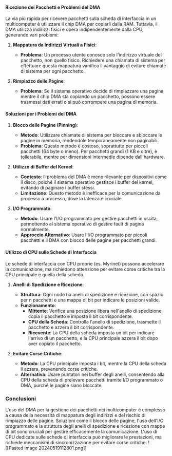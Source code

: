 #### Ricezione dei Pacchetti e Problemi del DMA

La via più rapida per ricevere pacchetti sulla scheda di interfaccia in un multicomputer è utilizzare il chip DMA per copiarli dalla RAM. Tuttavia, il DMA utilizza indirizzi fisici e opera indipendentemente dalla CPU, generando vari problemi:

1. **Mappatura da Indirizzi Virtuali a Fisici**:
   - **Problema**: Un processo utente conosce solo l'indirizzo virtuale del pacchetto, non quello fisico. Richiedere una chiamata di sistema per effettuare questa mappatura vanifica il vantaggio di evitare chiamate di sistema per ogni pacchetto.

2. **Rimpiazzo delle Pagine**:
   - **Problema**: Se il sistema operativo decide di rimpiazzare una pagina mentre il chip DMA sta copiando un pacchetto, possono essere trasmessi dati errati o si può corrompere una pagina di memoria.

#### Soluzioni per i Problemi del DMA

1. **Blocco delle Pagine (Pinning)**:
   - **Metodo**: Utilizzare chiamate di sistema per bloccare e sbloccare le pagine in memoria, rendendole temporaneamente non paginabili.
   - **Problema**: Questo metodo è costoso, soprattutto per piccoli pacchetti (64 byte o meno). Per pacchetti grandi (1 KB e oltre), è tollerabile, mentre per dimensioni intermedie dipende dall'hardware.

2. **Utilizzo di Buffer del Kernel**:
   - **Contesto**: Il problema del DMA è meno rilevante per dispositivi come il disco, poiché il sistema operativo gestisce i buffer del kernel, evitando di paginare i buffer stessi.
   - **Limitazione**: Questo metodo è inefficace per la comunicazione da processo a processo, dove la latenza è cruciale.

3. **I/O Programmato**:
   - **Metodo**: Usare l'I/O programmato per gestire pacchetti in uscita, permettendo al sistema operativo di gestire fault di pagina normalmente. 
   - **Approccio Alternativo**: Usare l'I/O programmato per piccoli pacchetti e il DMA con blocco delle pagine per pacchetti grandi.

#### Utilizzo di CPU sulle Schede di Interfaccia

Le schede di interfaccia con CPU proprie (es. Myrinet) possono accelerare la comunicazione, ma richiedono attenzione per evitare corse critiche tra la CPU principale e quella della scheda.

1. **Anelli di Spedizione e Ricezione**:
   - **Struttura**: Ogni nodo ha anelli di spedizione e ricezione, con spazio per n pacchetti e una mappa di bit per indicare le posizioni valide.
   - **Funzionamento**:
     - **Mittente**: Verifica una posizione libera nell'anello di spedizione, copia il pacchetto e imposta il bit corrispondente.
     - **CPU della Scheda**: Controlla l'anello di spedizione, trasmette il pacchetto e azzera il bit corrispondente.
     - **Ricevente**: La CPU della scheda imposta un bit per indicare l'arrivo di un pacchetto, e la CPU principale azzera il bit dopo aver copiato il pacchetto.

2. **Evitare Corse Critiche**:
   - **Metodo**: La CPU principale imposta i bit, mentre la CPU della scheda li azzera, prevenendo corse critiche.
   - **Alternativa**: Usare puntatori nei buffer degli anelli, consentendo alla CPU della scheda di prelevare pacchetti tramite I/O programmato o DMA, purché le pagine siano bloccate.

### Conclusioni

L'uso del DMA per la gestione dei pacchetti nei multicomputer è complesso a causa della necessità di mappatura degli indirizzi e del rischio di rimpiazzo delle pagine. Soluzioni come il blocco delle pagine, l'uso dell'I/O programmato e la struttura degli anelli di spedizione e ricezione con mappe di bit sono cruciali per gestire efficacemente la comunicazione. L'uso di CPU dedicate sulle schede di interfaccia può migliorare le prestazioni, ma richiede meccanismi di sincronizzazione per evitare corse critiche.
![[Pasted image 20240519112801.png]]